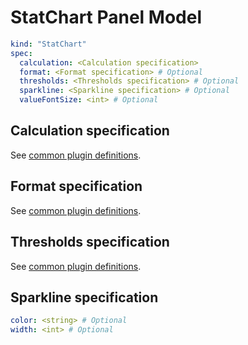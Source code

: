 # StatChart Panel Model

```yaml
kind: "StatChart"
spec:
  calculation: <Calculation specification>
  format: <Format specification> # Optional
  thresholds: <Thresholds specification> # Optional
  sparkline: <Sparkline specification> # Optional
  valueFontSize: <int> # Optional
```

## Calculation specification

See [common plugin definitions](https://perses.dev/perses/docs/plugins/common/#calculation-specification).

## Format specification

See [common plugin definitions](https://perses.dev/perses/docs/plugins/common/#format-specification).

## Thresholds specification

See [common plugin definitions](https://perses.dev/perses/docs/plugins/common/#thresholds-specification).

## Sparkline specification

```yaml
color: <string> # Optional
width: <int> # Optional
```
